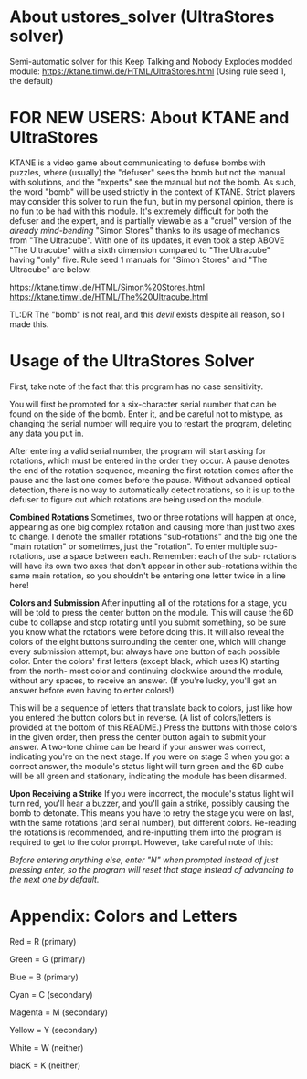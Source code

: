 # About ustores_solver (UltraStores solver)
Semi-automatic solver for this Keep Talking and Nobody Explodes modded module:
https://ktane.timwi.de/HTML/UltraStores.html (Using rule seed 1, the default)

# FOR NEW USERS: About KTANE and UltraStores
KTANE is a video game about communicating to defuse bombs with puzzles, where (usually) the
"defuser" sees the bomb but not the manual with solutions, and the "experts" see the manual
but not the bomb. As such, the word "bomb" will be used strictly in the context of KTANE.
Strict players may consider this solver to ruin the fun, but in my personal opinion, there
is no fun to be had with this module. It's extremely difficult for both the defuser and the
expert, and is partially viewable as a "cruel" version of the _already mind-bending_ "Simon
Stores" thanks to its usage of mechanics from "The Ultracube". With one of its updates, it
even took a step ABOVE "The Ultracube" with a sixth dimension compared to "The Ultracube"
having "only" five. Rule seed 1 manuals for "Simon Stores" and "The Ultracube" are below.

https://ktane.timwi.de/HTML/Simon%20Stores.html
https://ktane.timwi.de/HTML/The%20Ultracube.html

TL:DR The "bomb" is not real, and this _devil_ exists despite all reason, so I made this.

# Usage of the UltraStores Solver
First, take note of the fact that this program has no case sensitivity.

You will first be prompted for a six-character serial number that can be found on the side
of the bomb. Enter it, and be careful not to mistype, as changing the serial number will
require you to restart the program, deleting any data you put in.

After entering a valid serial number, the program will start asking for rotations, which
must be entered in the order they occur. A pause denotes the end of the rotation sequence,
meaning the first rotation comes after the pause and the last one comes before the pause.
Without advanced optical detection, there is no way to automatically detect rotations,
so it is up to the defuser to figure out which rotations are being used on the module.

**Combined Rotations**
Sometimes, two or three rotations will happen at once, appearing as one big complex
rotation and causing more than just two axes to change. I denote the smaller rotations
"sub-rotations" and the big one the "main rotation" or sometimes, just the "rotation".
To enter multiple sub-rotations, use a space between each. Remember: each of the sub-
rotations will have its own two axes that don't appear in other sub-rotations within
the same main rotation, so you shouldn't be entering one letter twice in a line here!

**Colors and Submission**
After inputting all of the rotations for a stage, you will be told to press the center
button on the module. This will cause the 6D cube to collapse and stop rotating until
you submit something, so be sure you know what the rotations were before doing this.
It will also reveal the colors of the eight buttons surrounding the center one, which
will change every submission attempt, but always have one button of each possible color.
Enter the colors' first letters (except black, which uses K) starting from the north-
most color and continuing clockwise around the module, without any spaces, to receive
an answer. (If you're lucky, you'll get an answer before even having to enter colors!)

This will be a sequence of letters that translate back to colors, just like how you
entered the button colors but in reverse. (A list of colors/letters is provided at the
bottom of this README.) Press the buttons with those colors in the given order, then
press the center button again to submit your answer. A two-tone chime can be heard if
your answer was correct, indicating you're on the next stage. If you were on stage 3
when you got a correct answer, the module's status light will turn green and the 6D
cube will be all green and stationary, indicating the module has been disarmed.

**Upon Receiving a Strike**
If you were incorrect, the module's status light will turn red, you'll hear a buzzer,
and you'll gain a strike, possibly causing the bomb to detonate. This means you have
to retry the stage you were on last, with the same rotations (and serial number), but
different colors. Re-reading the rotations is recommended, and re-inputting them into
the program is required to get to the color prompt. However, take careful note of this:

*Before entering anything else, enter "N" when prompted instead of just pressing enter,
so the program will reset that stage instead of advancing to the next one by default.*

# Appendix: Colors and Letters
Red = R (primary)

Green = G (primary)

Blue = B (primary)

Cyan = C (secondary)

Magenta = M (secondary)

Yellow = Y (secondary)

White = W (neither)

blacK = K (neither)
